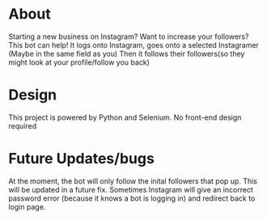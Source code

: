 # About
Starting a new business on Instagram? Want to increase your followers? This bot can help!
It logs onto Instagram, goes onto a selected Instagramer (Maybe in the same field as you)
Then it follows their followers(so they might look at your profile/follow you back)

# Design
This project is powered by Python and Selenium. 
No front-end design required

# Future Updates/bugs
At the moment, the bot will only follow the inital followers that pop up. This will be updated in a future fix.
Sometimes Instagram will give an incorrect password error (because it knows a bot is logging in) and redirect back to login page.
